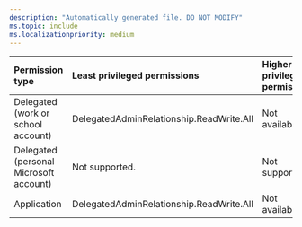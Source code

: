 ```yaml
---
description: "Automatically generated file. DO NOT MODIFY"
ms.topic: include
ms.localizationpriority: medium
---
```


|Permission type|Least privileged permissions|Higher privileged permissions|
|:---|:---|:---|
|Delegated (work or school account)|DelegatedAdminRelationship.ReadWrite.All|Not available.|
|Delegated (personal Microsoft account)|Not supported.|Not supported.|
|Application|DelegatedAdminRelationship.ReadWrite.All|Not available.|

